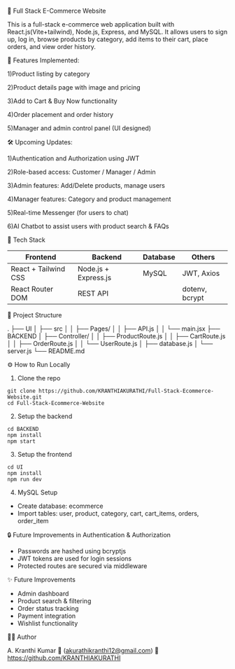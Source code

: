 🛒 Full Stack E-Commerce Website

This is a full-stack e-commerce web application built with React.js(Vite+tailwind), Node.js, Express, and MySQL. It allows users to sign up, log in, browse products by category, add items to their cart, place orders, and view order history.

🚀 Features Implemented:

 1)Product listing by category

 2)Product details page with image and pricing

 3)Add to Cart & Buy Now functionality

 4)Order placement and order history

 5)Manager and admin control panel (UI designed)

🛠️ Upcoming Updates:

 1)Authentication and Authorization using JWT

 2)Role-based access: Customer / Manager / Admin

 3)Admin features: Add/Delete products, manage users

 4)Manager features: Category and product management

 5)Real-time Messenger (for users to chat)

 6)AI Chatbot to assist users with product search & FAQs

🧰 Tech Stack

Frontend              | Backend               | Database | Others
----------------------|-----------------------|----------|----------------
React + Tailwind CSS | Node.js + Express.js  | MySQL    | JWT, Axios
React Router DOM     | REST API              |          | dotenv, bcrypt

📁 Project Structure

.
├── UI
│   ├── src
│   │   ├── Pages/
│   │   ├── API.js
│   │   └── main.jsx
├── BACKEND
│   ├── Controller/
│   │   ├── ProductRoute.js
│   │   ├── CartRoute.js
│   │   ├── OrderRoute.js
│   │   └── UserRoute.js
│   ├── database.js
│   └── server.js
└── README.md


⚙️ How to Run Locally

1. Clone the repo
```
git clone https://github.com/KRANTHIAKURATHI/Full-Stack-Ecommerce-Website.git
cd Full-Stack-Ecommerce-Website
```

2. Setup the backend
```
cd BACKEND
npm install
npm start
```

3. Setup the frontend
```
cd UI
npm install
npm run dev
```

4. MySQL Setup
- Create database: ecommerce
- Import tables: user, product, category, cart, cart_items, orders, order_item
  
🔒 Future Improvements in Authentication & Authorization

- Passwords are hashed using bcryptjs
- JWT tokens are used for login sessions
- Protected routes are secured via middleware

✨ Future Improvements

- Admin dashboard
- Product search & filtering
- Order status tracking
- Payment integration
- Wishlist functionality

🙋‍♂️ Author

A. Kranthi Kumar
📧 (akurathikranthi12@gmail.com)
🔗 https://github.com/KRANTHIAKURATHI
